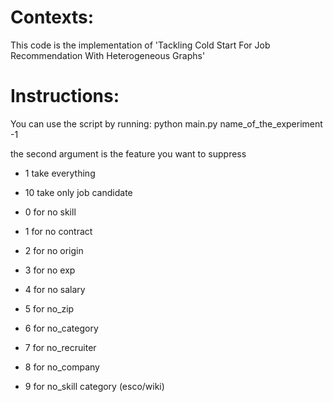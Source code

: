 # Contexts:

This code is the implementation of 'Tackling Cold Start For Job Recommendation With
Heterogeneous Graphs'

# Instructions:

You can use the script by running:
python main.py name_of_the_experiment -1

the second argument is the feature you want to suppress
- 1 take everything
- 10 take only job candidate

- 0 for no skill
- 1 for no contract
- 2 for no origin
- 3 for no exp
- 4 for no salary
- 5 for no_zip
- 6 for no_category
- 7 for no_recruiter
- 8 for no_company
- 9 for no_skill category (esco/wiki)
